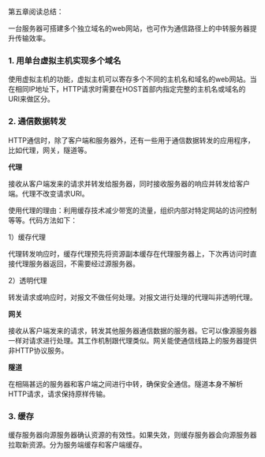 第五章阅读总结：

一台服务器可搭建多个独立域名的web网站，也可作为通信路径上的中转服务器提升传输效率。

### 1. 用单台虚拟主机实现多个域名

使用虚拟主机的功能，虚拟主机可以寄存多个不同的主机名和域名的web网站。当在相同IP地址下，HTTP请求时需要在HOST首部内指定完整的主机名或域名的URI来做区分。

### 2. 通信数据转发

HTTP通信时，除了客户端和服务器外，还有一些用于通信数据转发的应用程序，比如代理，网关，隧道等。

**代理**

接收从客户端发来的请求并转发给服务器，同时接收服务器的响应并转发给客户端。代理不改变请求URI。

使用代理的理由：利用缓存技术减少带宽的流量，组织内部对特定网站的访问控制等等。代码方法如下：

1）缓存代理

代理转发响应时，缓存代理预先将资源副本缓存在代理服务器上，下次再访问时直接代理服务器返回，不需要经过源服务器。

2）透明代理

转发请求或响应时，对报文不做任何处理。对报文进行处理的代理叫非透明代理。

**网关**

接收从客户端发来的请求，转发其他服务器通信数据的服务器。它可以像源服务器一样对请求进行处理。其工作机制跟代理类似。网关能使通信线路上的服务器提供非HTTP协议服务。

**隧道**

在相隔甚远的服务器和客户端之间进行中转，确保安全通信。隧道本身不解析HTTP请求，请求保持原样传输。

### 3. 缓存

缓存服务器向源服务器确认资源的有效性。如果失效，则缓存服务器会向源服务器拉取新资源。分为服务端缓存和客户端缓存。




